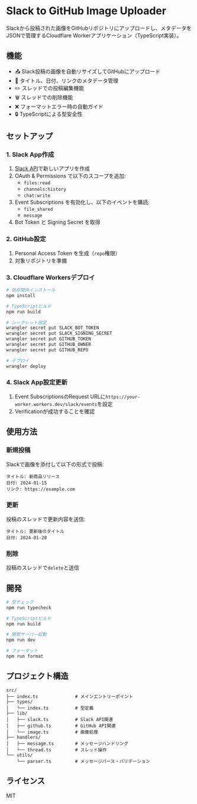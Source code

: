 # Slack to GitHub Image Uploader

Slackから投稿された画像をGitHubリポジトリにアップロードし、メタデータをJSONで管理するCloudflare Workerアプリケーション（TypeScript実装）。

## 機能

- 📤 Slack投稿の画像を自動リサイズしてGitHubにアップロード
- 📝 タイトル、日付、リンクのメタデータ管理
- ✏️ スレッドでの投稿編集機能
- 🗑️ スレッドでの削除機能
- ❌ フォーマットエラー時の自動ガイド
- 🔒 TypeScriptによる型安全性

## セットアップ

### 1. Slack App作成

1. [Slack API](https://api.slack.com/apps)で新しいアプリを作成
2. OAuth & Permissions で以下のスコープを追加:
   - `files:read`
   - `channels:history`
   - `chat:write`
3. Event Subscriptions を有効化し、以下のイベントを購読:
   - `file_shared`
   - `message`
4. Bot Token と Signing Secret を取得

### 2. GitHub設定

1. Personal Access Token を生成（`repo`権限）
2. 対象リポジトリを準備

### 3. Cloudflare Workersデプロイ

```bash
# 依存関係インストール
npm install

# TypeScriptビルド
npm run build

# シークレット設定
wrangler secret put SLACK_BOT_TOKEN
wrangler secret put SLACK_SIGNING_SECRET
wrangler secret put GITHUB_TOKEN
wrangler secret put GITHUB_OWNER
wrangler secret put GITHUB_REPO

# デプロイ
wrangler deploy
```

### 4. Slack App設定更新

1. Event SubscriptionsのRequest URLに`https://your-worker.workers.dev/slack/events`を設定
2. Verificationが成功することを確認

## 使用方法

### 新規投稿

Slackで画像を添付して以下の形式で投稿:

```
タイトル: 新商品リリース
日付: 2024-01-15
リンク: https://example.com
```

### 更新

投稿のスレッドで更新内容を送信:

```
タイトル: 更新後のタイトル
日付: 2024-01-20
```

### 削除

投稿のスレッドで`delete`と送信

## 開発

```bash
# 型チェック
npm run typecheck

# TypeScriptビルド
npm run build

# 開発サーバー起動
npm run dev

# フォーマット
npm run format
```

## プロジェクト構造

```
src/
├── index.ts              # メインエントリーポイント
├── types/
│   └── index.ts          # 型定義
├── lib/
│   ├── slack.ts          # Slack API関連
│   ├── github.ts         # GitHub API関連
│   └── image.ts          # 画像処理
├── handlers/
│   ├── message.ts        # メッセージハンドリング
│   └── thread.ts         # スレッド操作
└── utils/
    └── parser.ts         # メッセージパース・バリデーション
```

## ライセンス

MIT